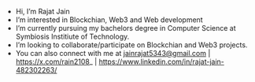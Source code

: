 - Hi, I’m Rajat Jain
- I’m interested in Blockchian, Web3 and Web development
- I’m currently pursuing my bachelors degree in Computer Science at Symbiosis Institiute of Technology.
- I’m looking to collaborate/participate on Blockchian and Web3 projects.
- You can also connect with me at jainrajat5343@gmail.com | https://x.com/rain2108_ | https://www.linkedin.com/in/rajat-jain-482302263/

<!---
rain2108/rain2108 is a ✨ special ✨ repository because its `README.md` (this file) appears on your GitHub profile.
You can click the Preview link to take a look at your changes.
--->
